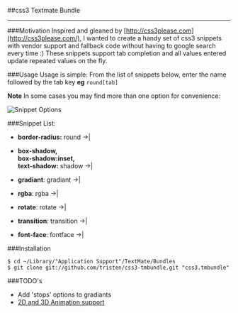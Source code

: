 ##css3 Textmate Bundle

- - - - - - - - - - - - - - - - - - - - - - -

###Motivation
Inspired and gleaned by [http://css3please.com](http://css3please.com/),
I wanted to create a handy set of css3 snippets with vendor support and fallback code without having to google search every time :) These snippets support tab completion and all values entered update repeated values on the fly.

###Usage 
Usage is simple: From the list of snippets below, enter the name followed by the tab key __eg__  <code>round[tab]</code>

__Note__ In some cases you may find more than one option for convenience:  
  
![Snippet Options](http://cl.ly/3r3L2b3T3V1L1F3n2B15/screenshot.png)

###Snippet List:

*  __border-radius:__ round &#8594;|  
  
*  __box-shadow,__  
__box-shadow:inset,__  
__text-shadow:__ shadow &#8594;|

*  __gradiant__: gradiant &#8594;|

*  __rgba__: rgba &#8594;|

*  __rotate__: rotate &#8594;|

* __transition__: transition &#8594;|

* __font-face__: fontface &#8594;|

###Installation

    $ cd ~/Library/"Application Support"/TextMate/Bundles
    $ git clone git://github.com/tristen/css3-tmbundle.git "css3.tmbundle"
    
###TODO's
*  Add 'stops' options to gradiants
*  [2D and 3D Animation support](http://css3.bradshawenterprises.com/)